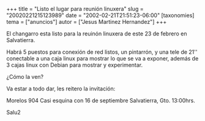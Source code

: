 +++
title = "Listo el lugar para reunión linuxera"
slug = "20020221215123989"
date = "2002-02-21T21:51:23-06:00"
[taxonomies]
tema = ["anuncios"]
autor = ["Jesus Martinez Hernandez"]
+++

El changarro esta listo para la reuinón linuxera de este 23 de febrero
en Salvatierra.

Habrá 5 puestos para conexión de red listos, un pintarrón, y una tele de
21'' conectable a una caja linux para mostrar lo que se va a exponer,
además de 3 cajas linux con Debian para mostrar y experimentar.

¿Cómo la ven?

Va estar a todo dar, les reitero la invitación:

Morelos 904 Casi esquina con 16 de septiembre Salvatierra, Gto.
13:00hrs.

Salu2

